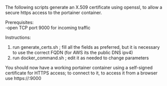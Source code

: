 The following scripts generate an X.509 certificate using openssl, to allow a secure https access to the portainer container.

Prerequisites:  
-open TCP port 9000 for incoming traffic
 
Instructions:
1) run generate_certs.sh ; fill all the fields as preferred, but it is necessary to use the correct FQDN (for AWS its the public DNS ipv4)
2) run docker_command.sh ; edit it as needed to change parameters

You should now have a working portainer container using a self-signed certificate for HTTPS access; to connect to it, to access it from a browser use https://<machine public IP>:9000
